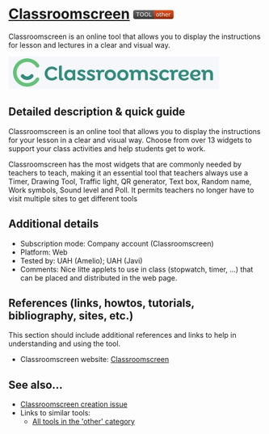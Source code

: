 # [Classroomscreen](https://classroomscreen.com/)  [<img src="images/other.png" align="bottom">](https://github.com/e-CLOSE/Toolbox/issues?q=label%3A01_TOOL+label%3Aother)

Classroomscreen is an online tool that allows you to display the instructions for lesson and lectures in a clear and visual way.

![Classroomscreen logo](images/Classroomscreen.png)

## Detailed description & quick guide

Classroomscreen is an online tool that allows you to display the instructions for your lesson in a clear and visual way. Choose from over 13 widgets to support your class activities and help students get to work.

Classroomscreen has the most widgets that are commonly needed by teachers to teach, making it an essential tool that teachers always use a Timer, Drawing Tool, Traffic light, QR generator, Text box, Random name, Work symbols, Sound level and Poll. It permits teachers no longer have to visit multiple sites to get different tools

## Additional details

- Subscription mode: Company account (Classroomscreen)
- Platform: Web
- Tested by: UAH (Amelio); UAH (Javi)
- Comments: Nice litte applets to use in class (stopwatch, timer, ...) that can be placed and distributed in the web page.


## References (links, howtos, tutorials, bibliography, sites, etc.)

This section should include additional references and links to help in
understanding and using the tool.

- Classroomscreen website: [Classroomscreen](https://classroomscreen.com/)


## See also...

- [Classroomscreen creation issue](https://github.com/e-CLOSE/Toolbox/issues/113)
- Links to similar tools:
  - [All tools in the 'other' category](https://github.com/e-CLOSE/Toolbox/issues?q=label%3A01_TOOL+label%3Aother)
